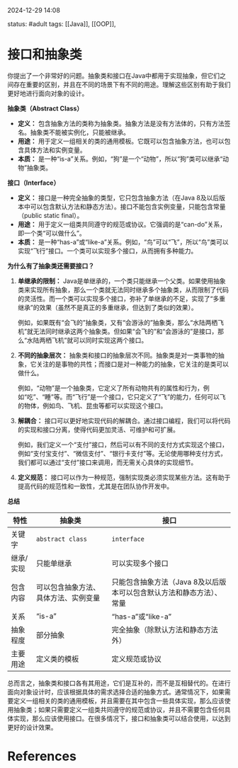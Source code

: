 2024-12-29    14:08

status: #adult 
tags: [[Java]], [[OOP]],


# 接口和抽象类

你提出了一个非常好的问题。抽象类和接口在Java中都用于实现抽象，但它们之间存在重要的区别，并且在不同的场景下有不同的用途。理解这些区别有助于我们更好地进行面向对象的设计。

**抽象类（Abstract Class）**

- **定义：** 包含抽象方法的类称为抽象类。抽象方法是没有方法体的，只有方法签名。抽象类不能被实例化，只能被继承。
- **用途：** 用于定义一组相关的类的通用模板。它既可以包含抽象方法，也可以包含具体方法和实例变量。
- **本质：** 是一种“is-a”关系。例如，“狗”是一个“动物”，所以“狗”类可以继承“动物”抽象类。

**接口（Interface）**

- **定义：** 接口是一种完全抽象的类型，它只包含抽象方法（在Java 8及以后版本中可以包含默认方法和静态方法）。接口不能包含实例变量，只能包含常量（public static final）。
- **用途：** 用于定义一组类共同遵守的规范或协议。它强调的是“can-do”关系，即一个类“可以做什么”。
- **本质：** 是一种“has-a”或“like-a”关系。例如，“鸟”可以“飞”，所以“鸟”类可以实现“飞行”接口。一个类可以实现多个接口，从而拥有多种能力。

**为什么有了抽象类还需要接口？**

1. **单继承的限制：** Java是单继承的，一个类只能继承一个父类。如果使用抽象类来实现所有抽象，那么一个类就无法同时继承多个抽象类，从而限制了代码的灵活性。而一个类可以实现多个接口，弥补了单继承的不足，实现了“多重继承”的效果（虽然不是真正的多重继承，但达到了类似的效果）。
    
    例如，如果既有“会飞的”抽象类，又有“会游泳的”抽象类，那么“水陆两栖飞机”就无法同时继承这两个抽象类。但如果“会飞的”和“会游泳的”是接口，那么“水陆两栖飞机”就可以同时实现这两个接口。
    
2. **不同的抽象层次：** 抽象类和接口的抽象层次不同。抽象类是对一类事物的抽象，它关注的是事物的共性；而接口是对一种能力的抽象，它关注的是类可以做什么。
    
    例如，“动物”是一个抽象类，它定义了所有动物共有的属性和行为，例如“吃”、“睡”等。而“飞行”是一个接口，它只定义了“飞”的能力，任何可以飞的物体，例如鸟、飞机、昆虫等都可以实现这个接口。
    
3. **解耦合：** 接口可以更好地实现代码的解耦合。通过接口编程，我们可以将代码的实现和接口分离，使得代码更加灵活、可维护和可扩展。
    
    例如，我们定义一个“支付”接口，然后可以有不同的支付方式实现这个接口，例如“支付宝支付”、“微信支付”、“银行卡支付”等。无论使用哪种支付方式，我们都可以通过“支付”接口来调用，而无需关心具体的实现细节。
    
4. **定义规范：** 接口可以作为一种规范，强制实现类必须实现某些方法。这有助于提高代码的规范性和一致性，尤其是在团队协作开发中。
    

**总结**

| 特性    | 抽象类                | 接口                                    |
| ----- | ------------------ | ------------------------------------- |
| 关键字   | `abstract class`   | `interface`                           |
| 继承/实现 | 只能单继承              | 可以实现多个接口                              |
| 包含内容  | 可以包含抽象方法、具体方法、实例变量 | 只能包含抽象方法（Java 8及以后版本可以包含默认方法和静态方法）、常量 |
| 关系    | “is-a”             | “has-a”或“like-a”                      |
| 抽象程度  | 部分抽象               | 完全抽象（除默认方法和静态方法外）                     |
| 主要用途  | 定义类的模板             | 定义规范或协议                               |

总而言之，抽象类和接口各有其用途，它们是互补的，而不是互相替代的。在进行面向对象设计时，应该根据具体的需求选择合适的抽象方式。通常情况下，如果需要定义一组相关的类的通用模板，并且需要在其中包含一些具体实现，那么应该使用抽象类；如果只需要定义一组类共同遵守的规范或协议，并且不需要包含任何具体实现，那么应该使用接口。在很多情况下，接口和抽象类可以结合使用，以达到更好的设计效果。


# References
